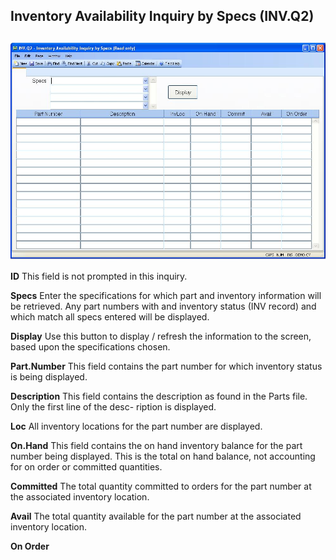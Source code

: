 ##  Inventory Availability Inquiry by Specs (INV.Q2)

<PageHeader />

##

![](./INV-Q2-1.jpg)

**ID** This field is not prompted in this inquiry.  
  
**Specs** Enter the specifications for which part and inventory information
will be retrieved. Any part numbers with and inventory status (INV record) and
which match all specs entered will be displayed.  
  
**Display** Use this button to display / refresh the information to the
screen, based upon the specifications chosen.  
  
**Part.Number** This field contains the part number for which inventory status
is being displayed.  
  
**Description** This field contains the description as found in the Parts
file. Only the first line of the desc- ription is displayed.  
  
**Loc** All inventory locations for the part number are displayed.  
  
**On.Hand** This field contains the on hand inventory balance for the part
number being displayed. This is the total on hand balance, not accounting for
on order or committed quantities.  
  
**Committed** The total quantity committed to orders for the part number at
the associated inventory location.  
  
**Avail** The total quantity available for the part number at the associated
inventory location.  
  
**On Order**  
  
  
<badge text= "Version 8.10.57" vertical="middle" />

<PageFooter />